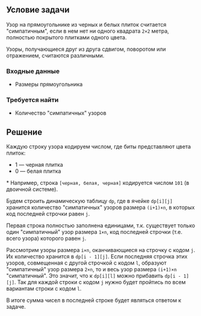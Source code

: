 ## Условие задачи
Узор на прямоугольнике из черных и белых плиток считается "симпатичным", если в нем нет 
ни одного квадрата `2×2` метра, полностью покрытого плитками одного цвета.

Узоры, получающиеся друг из друга сдвигом, поворотом или отражением, считаются различными.

### Входные данные
- Размеры прямоугольника

### Требуется найти
- Количество "симпатичных" узоров 

## Решение 
Каждую строку узора кодируем числом, где биты представляют цвета плиток:
- 1 — черная плитка
- 0 — белая плитка

\* Например, строка `[черная, белая, черная]` кодируется числом `101` (в двоичной системе).

Будем строить динамическую таблицу `dp`, где в ячейке `dp[i][j]` хранится
количество "симпатичных" узоров размера `(i+1)×n`, в которых код последней строчки
равен `j`.

Первая строка полностью заполнена единицами, т.к. существует только один "симпатичный" узор размера `1×n`, 
код последней строчки (т.е. всего узора) которого равен `j`.

Рассмотрим узоры размера `i×n`, оканчивающиеся на строчку с кодом `j`. Их количество хранится в `dp[i - 1][j]`.
Если последняя строчка этих узоров, совмещенная с другой строчкой с кодом `l`, образуют "симпатичный" узор размера `2×n`, 
то и весь узор размера `(i+1)×n` "симпатичный". Это значит, что к `dp[i][l]` можно прибавить `dp[i - 1][j]`.
Так для каждой строки с кодом `j` нужно будет пройтись по всем вариантам строки с кодом `l`.

В итоге сумма чисел в последней строке будет являться ответом к задаче.
